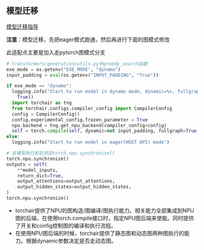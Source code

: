 ## 模型迁移

[模型迁移指导](https://www.hiascend.com/document/detail/zh/CANNCommunityEdition/80RC1alpha003/devguide/moddevg/torchair/torchair_01_0001.html)

**注意**：模型迁移，先把eager模式跑通，然后再进行下面的图模式修改

此适配点主要是加入走pytorch图模式分支

```python
# transformers/generation/utils.py中greedy_search函数
exe_mode = os.getenv("EXE_MODE", "dynamo")
input_padding = eval(os.getenv("INPUT_PADDING", "True"))

if exe_mode == "dynamo":
  logging.info("Start to run model in dynamo mode, dynamic=%s, fullgraph=%s, backend=npu" % (not input_padding,
    True))
  import torchair as tng
  from torchair.configs.compiler_config import CompilerConfig
  config = CompilerConfig()
  config.experimental_config.frozen_parameter = True
  npu_backend = tng.get_npu_backend(compiler_config=config)
  self = torch.compile(self, dynamic=not input_padding, fullgraph=True, backend=npu_backend)
else:
  logging.info("Start to run model in eager(HOST API) mode")

# 在模型执行前后添加torch.npu.synchronize()
torch.npu.synchronize()
outputs = self(
    **model_inputs,
    return_dict=True,
    output_attentions=output_attentions,
    output_hidden_states=output_hidden_states,
)
torch.npu.synchronize()
```

- torchair提供了NPU的图构造/图编译/图执行能力。相关能力全部集成到NPU图的后端，在使用torch.compile接口时，指定NPU图后端来使能。同时提供了开关和config控制图的编译和执行流程。
- 在使用NPU图后端的时候，torchair提供了静态图和动态图两种图执行的能力。根据dynamic参数决定是否走动态图。

